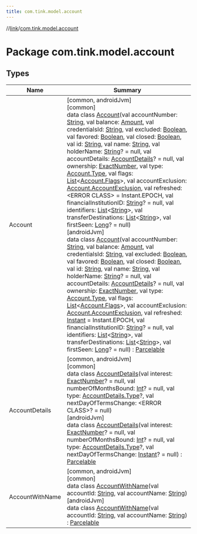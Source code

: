 ```yaml
---
title: com.tink.model.account
---
```

//[link](../../index.html)/[com.tink.model.account](index.html)



# Package com.tink.model.account



## Types


| Name | Summary |
|---|---|
| Account | [common, androidJvm]<br>[common]<br>data class [Account]([common]-account/index.html)(val accountNumber: [String](https://kotlinlang.org/api/latest/jvm/stdlib/kotlin/-string/index.html), val balance: [Amount](../com.tink.model.misc/[common]-amount/index.html), val credentialsId: [String](https://kotlinlang.org/api/latest/jvm/stdlib/kotlin/-string/index.html), val excluded: [Boolean](https://kotlinlang.org/api/latest/jvm/stdlib/kotlin/-boolean/index.html), val favored: [Boolean](https://kotlinlang.org/api/latest/jvm/stdlib/kotlin/-boolean/index.html), val closed: [Boolean](https://kotlinlang.org/api/latest/jvm/stdlib/kotlin/-boolean/index.html), val id: [String](https://kotlinlang.org/api/latest/jvm/stdlib/kotlin/-string/index.html), val name: [String](https://kotlinlang.org/api/latest/jvm/stdlib/kotlin/-string/index.html), val holderName: [String](https://kotlinlang.org/api/latest/jvm/stdlib/kotlin/-string/index.html)? = null, val accountDetails: [AccountDetails]([common]-account-details/index.html)? = null, val ownership: [ExactNumber](../com.tink.model.misc/[common]-exact-number/index.html), val type: [Account.Type]([common]-account/-type/index.html), val flags: [List](https://kotlinlang.org/api/latest/jvm/stdlib/kotlin.collections/-list/index.html)&lt;[Account.Flags]([common]-account/-flags/index.html)&gt;, val accountExclusion: [Account.AccountExclusion]([common]-account/-account-exclusion/index.html), val refreshed: &lt;ERROR CLASS&gt; = Instant.EPOCH, val financialInstitutionID: [String](https://kotlinlang.org/api/latest/jvm/stdlib/kotlin/-string/index.html)? = null, val identifiers: [List](https://kotlinlang.org/api/latest/jvm/stdlib/kotlin.collections/-list/index.html)&lt;[String](https://kotlinlang.org/api/latest/jvm/stdlib/kotlin/-string/index.html)&gt;, val transferDestinations: [List](https://kotlinlang.org/api/latest/jvm/stdlib/kotlin.collections/-list/index.html)&lt;[String](https://kotlinlang.org/api/latest/jvm/stdlib/kotlin/-string/index.html)&gt;, val firstSeen: [Long](https://kotlinlang.org/api/latest/jvm/stdlib/kotlin/-long/index.html)? = null)<br>[androidJvm]<br>data class [Account]([android-jvm]-account/index.html)(val accountNumber: [String](https://kotlinlang.org/api/latest/jvm/stdlib/kotlin/-string/index.html), val balance: [Amount](../com.tink.model.misc/[android-jvm]-amount/index.html), val credentialsId: [String](https://kotlinlang.org/api/latest/jvm/stdlib/kotlin/-string/index.html), val excluded: [Boolean](https://kotlinlang.org/api/latest/jvm/stdlib/kotlin/-boolean/index.html), val favored: [Boolean](https://kotlinlang.org/api/latest/jvm/stdlib/kotlin/-boolean/index.html), val closed: [Boolean](https://kotlinlang.org/api/latest/jvm/stdlib/kotlin/-boolean/index.html), val id: [String](https://kotlinlang.org/api/latest/jvm/stdlib/kotlin/-string/index.html), val name: [String](https://kotlinlang.org/api/latest/jvm/stdlib/kotlin/-string/index.html), val holderName: [String](https://kotlinlang.org/api/latest/jvm/stdlib/kotlin/-string/index.html)? = null, val accountDetails: [AccountDetails]([android-jvm]-account-details/index.html)? = null, val ownership: [ExactNumber](../com.tink.model.misc/[android-jvm]-exact-number/index.html), val type: [Account.Type]([android-jvm]-account/-type/index.html), val flags: [List](https://kotlinlang.org/api/latest/jvm/stdlib/kotlin.collections/-list/index.html)&lt;[Account.Flags]([android-jvm]-account/-flags/index.html)&gt;, val accountExclusion: [Account.AccountExclusion]([android-jvm]-account/-account-exclusion/index.html), val refreshed: [Instant](https://developer.android.com/reference/kotlin/java/time/Instant.html) = Instant.EPOCH, val financialInstitutionID: [String](https://kotlinlang.org/api/latest/jvm/stdlib/kotlin/-string/index.html)? = null, val identifiers: [List](https://kotlinlang.org/api/latest/jvm/stdlib/kotlin.collections/-list/index.html)&lt;[String](https://kotlinlang.org/api/latest/jvm/stdlib/kotlin/-string/index.html)&gt;, val transferDestinations: [List](https://kotlinlang.org/api/latest/jvm/stdlib/kotlin.collections/-list/index.html)&lt;[String](https://kotlinlang.org/api/latest/jvm/stdlib/kotlin/-string/index.html)&gt;, val firstSeen: [Long](https://kotlinlang.org/api/latest/jvm/stdlib/kotlin/-long/index.html)? = null) : [Parcelable](https://developer.android.com/reference/kotlin/android/os/Parcelable.html) |
| AccountDetails | [common, androidJvm]<br>[common]<br>data class [AccountDetails]([common]-account-details/index.html)(val interest: [ExactNumber](../com.tink.model.misc/[common]-exact-number/index.html)? = null, val numberOfMonthsBound: [Int](https://kotlinlang.org/api/latest/jvm/stdlib/kotlin/-int/index.html)? = null, val type: [AccountDetails.Type]([common]-account-details/-type/index.html)?, val nextDayOfTermsChange: &lt;ERROR CLASS&gt;? = null)<br>[androidJvm]<br>data class [AccountDetails]([android-jvm]-account-details/index.html)(val interest: [ExactNumber](../com.tink.model.misc/[android-jvm]-exact-number/index.html)? = null, val numberOfMonthsBound: [Int](https://kotlinlang.org/api/latest/jvm/stdlib/kotlin/-int/index.html)? = null, val type: [AccountDetails.Type]([android-jvm]-account-details/-type/index.html)?, val nextDayOfTermsChange: [Instant](https://developer.android.com/reference/kotlin/java/time/Instant.html)? = null) : [Parcelable](https://developer.android.com/reference/kotlin/android/os/Parcelable.html) |
| AccountWithName | [common, androidJvm]<br>[common]<br>data class [AccountWithName]([common]-account-with-name/index.html)(val accountId: [String](https://kotlinlang.org/api/latest/jvm/stdlib/kotlin/-string/index.html), val accountName: [String](https://kotlinlang.org/api/latest/jvm/stdlib/kotlin/-string/index.html))<br>[androidJvm]<br>data class [AccountWithName]([android-jvm]-account-with-name/index.html)(val accountId: [String](https://kotlinlang.org/api/latest/jvm/stdlib/kotlin/-string/index.html), val accountName: [String](https://kotlinlang.org/api/latest/jvm/stdlib/kotlin/-string/index.html)) : [Parcelable](https://developer.android.com/reference/kotlin/android/os/Parcelable.html) |

